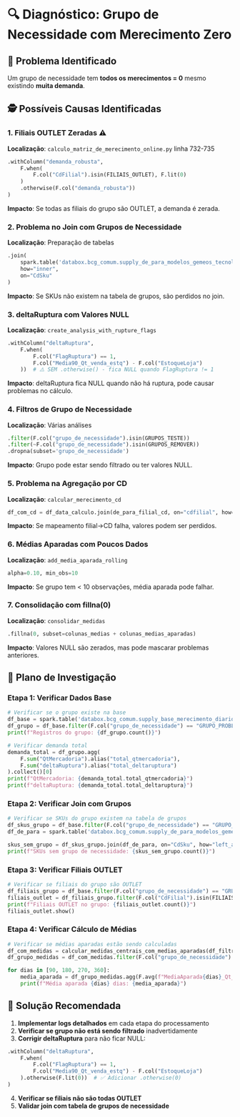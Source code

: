 # 🔍 Diagnóstico: Grupo de Necessidade com Merecimento Zero

## 🎯 Problema Identificado
Um grupo de necessidade tem **todos os merecimentos = 0** mesmo existindo **muita demanda**.

## 🕵️ Possíveis Causas Identificadas

### 1. **Filiais OUTLET Zeradas** ⚠️
**Localização**: `calculo_matriz_de_merecimento_online.py` linha 732-735
```python
.withColumn("demanda_robusta",
    F.when(
        F.col("CdFilial").isin(FILIAIS_OUTLET), F.lit(0)
    )
    .otherwise(F.col("demanda_robusta"))
)
```
**Impacto**: Se todas as filiais do grupo são OUTLET, a demanda é zerada.

### 2. **Problema no Join com Grupos de Necessidade**
**Localização**: Preparação de tabelas
```python
.join(
    spark.table('databox.bcg_comum.supply_de_para_modelos_gemeos_tecnologia'),
    how="inner",
    on="CdSku"
)
```
**Impacto**: Se SKUs não existem na tabela de grupos, são perdidos no join.

### 3. **deltaRuptura com Valores NULL**
**Localização**: `create_analysis_with_rupture_flags`
```python
.withColumn("deltaRuptura",
    F.when(
        F.col("FlagRuptura") == 1,
        F.col("Media90_Qt_venda_estq") - F.col("EstoqueLoja")
    ))  # ⚠️ SEM .otherwise() - fica NULL quando FlagRuptura != 1
```
**Impacto**: deltaRuptura fica NULL quando não há ruptura, pode causar problemas no cálculo.

### 4. **Filtros de Grupo de Necessidade**
**Localização**: Várias análises
```python
.filter(F.col("grupo_de_necessidade").isin(GRUPOS_TESTE))
.filter(~F.col("grupo_de_necessidade").isin(GRUPOS_REMOVER))
.dropna(subset='grupo_de_necessidade')
```
**Impacto**: Grupo pode estar sendo filtrado ou ter valores NULL.

### 5. **Problema na Agregação por CD**
**Localização**: `calcular_merecimento_cd`
```python
df_com_cd = df_data_calculo.join(de_para_filial_cd, on="cdfilial", how="left")
```
**Impacto**: Se mapeamento filial→CD falha, valores podem ser perdidos.

### 6. **Médias Aparadas com Poucos Dados**
**Localização**: `add_media_aparada_rolling`
```python
alpha=0.10, min_obs=10
```
**Impacto**: Se grupo tem < 10 observações, média aparada pode falhar.

### 7. **Consolidação com fillna(0)**
**Localização**: `consolidar_medidas`
```python
.fillna(0, subset=colunas_medias + colunas_medias_aparadas)
```
**Impacto**: Valores NULL são zerados, mas pode mascarar problemas anteriores.

## 🔧 Plano de Investigação

### Etapa 1: Verificar Dados Base
```python
# Verificar se o grupo existe na base
df_base = spark.table('databox.bcg_comum.supply_base_merecimento_diario_v4')
df_grupo = df_base.filter(F.col("grupo_de_necessidade") == "GRUPO_PROBLEMA")
print(f"Registros do grupo: {df_grupo.count()}")

# Verificar demanda total
demanda_total = df_grupo.agg(
    F.sum("QtMercadoria").alias("total_qtmercadoria"),
    F.sum("deltaRuptura").alias("total_deltaruptura")
).collect()[0]
print(f"QtMercadoria: {demanda_total.total_qtmercadoria}")
print(f"deltaRuptura: {demanda_total.total_deltaruptura}")
```

### Etapa 2: Verificar Join com Grupos
```python
# Verificar se SKUs do grupo existem na tabela de grupos
df_skus_grupo = df_base.filter(F.col("grupo_de_necessidade") == "GRUPO_PROBLEMA").select("CdSku").distinct()
df_de_para = spark.table('databox.bcg_comum.supply_de_para_modelos_gemeos_tecnologia')

skus_sem_grupo = df_skus_grupo.join(df_de_para, on="CdSku", how="left_anti")
print(f"SKUs sem grupo de necessidade: {skus_sem_grupo.count()}")
```

### Etapa 3: Verificar Filiais OUTLET
```python
# Verificar se filiais do grupo são OUTLET
df_filiais_grupo = df_base.filter(F.col("grupo_de_necessidade") == "GRUPO_PROBLEMA").select("CdFilial").distinct()
filiais_outlet = df_filiais_grupo.filter(F.col("CdFilial").isin(FILIAIS_OUTLET))
print(f"Filiais OUTLET no grupo: {filiais_outlet.count()}")
filiais_outlet.show()
```

### Etapa 4: Verificar Cálculo de Médias
```python
# Verificar se médias aparadas estão sendo calculadas
df_com_medidas = calcular_medidas_centrais_com_medias_aparadas(df_filtrado)
df_grupo_medidas = df_com_medidas.filter(F.col("grupo_de_necessidade") == "GRUPO_PROBLEMA")

for dias in [90, 180, 270, 360]:
    media_aparada = df_grupo_medidas.agg(F.avg(f"MediaAparada{dias}_Qt_venda_sem_ruptura")).collect()[0][0]
    print(f"Média aparada {dias} dias: {media_aparada}")
```

## 🎯 Solução Recomendada

1. **Implementar logs detalhados** em cada etapa do processamento
2. **Verificar se grupo não está sendo filtrado** inadvertidamente
3. **Corrigir deltaRuptura** para não ficar NULL:
```python
.withColumn("deltaRuptura",
    F.when(
        F.col("FlagRuptura") == 1,
        F.col("Media90_Qt_venda_estq") - F.col("EstoqueLoja")
    ).otherwise(F.lit(0))  # ✅ Adicionar .otherwise(0)
)
```
4. **Verificar se filiais não são todas OUTLET**
5. **Validar join com tabela de grupos de necessidade**
